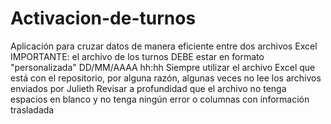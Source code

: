 # Activacion-de-turnos
Aplicación para cruzar datos de manera eficiente entre dos archivos Excel 
IMPORTANTE: el archivo de los turnos DEBE estar en formato "personalizada" DD/MM/AAAA hh:hh
Siempre utilizar el archivo Excel que está con el repositorio, por alguna razón, algunas veces no lee los archivos enviados por Julieth
Revisar a profundidad que el archivo no tenga espacios en blanco y no tenga ningún error o columnas con información trasladada
